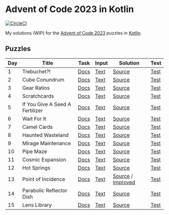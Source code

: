 # Advent of Code 2023 in Kotlin

[![CircleCI](https://dl.circleci.com/status-badge/img/gh/lakiboy/advent-of-code-2023-kotlin.svg?style=svg&circle-token=6d4e4a5bdf4f0e2902c4d54750ff1d7df65cda5c)](https://dl.circleci.com/status-badge/redirect/gh/lakiboy/advent-of-code-2023-kotlin/tree/main)

My solutions (WIP) for the [Advent of Code 2023](https://adventofcode.com/2023) puzzles in [Kotlin](https://kotlinlang.org).

## Puzzles

| Day | Title                           | Task                                         | Input                                | Solution                                                                                                                  | Test                                                     |
|-----|---------------------------------|----------------------------------------------|--------------------------------------|---------------------------------------------------------------------------------------------------------------------------|----------------------------------------------------------|
| 1   | Trebuchet?!                     | [Docs](https://adventofcode.com/2023/day/1)  | [Text](src/main/resources/day01.txt) | [Source](src/main/kotlin/io/dmitrijs/aoc2023/Day01.kt)                                                                    | [Test](src/test/kotlin/io/dmitrijs/aoc2023/Day01Test.kt) |
| 2   | Cube Conundrum                  | [Docs](https://adventofcode.com/2023/day/2)  | [Text](src/main/resources/day02.txt) | [Source](src/main/kotlin/io/dmitrijs/aoc2023/Day02.kt)                                                                    | [Test](src/test/kotlin/io/dmitrijs/aoc2023/Day02Test.kt) |
| 3   | Gear Ratios                     | [Docs](https://adventofcode.com/2023/day/3)  | [Text](src/main/resources/day03.txt) | [Source](src/main/kotlin/io/dmitrijs/aoc2023/Day03.kt)                                                                    | [Test](src/test/kotlin/io/dmitrijs/aoc2023/Day03Test.kt) |
| 4   | Scratchcards                    | [Docs](https://adventofcode.com/2023/day/4)  | [Text](src/main/resources/day04.txt) | [Source](src/main/kotlin/io/dmitrijs/aoc2023/Day04.kt)                                                                    | [Test](src/test/kotlin/io/dmitrijs/aoc2023/Day04Test.kt) |
| 5   | If You Give A Seed A Fertilizer | [Docs](https://adventofcode.com/2023/day/5)  | [Text](src/main/resources/day05.txt) | [Source](src/main/kotlin/io/dmitrijs/aoc2023/Day05.kt)                                                                    | [Test](src/test/kotlin/io/dmitrijs/aoc2023/Day05Test.kt) |
| 6   | Wait For It                     | [Docs](https://adventofcode.com/2023/day/6)  | [Text](src/main/resources/day06.txt) | [Source](src/main/kotlin/io/dmitrijs/aoc2023/Day06.kt)                                                                    | [Test](src/test/kotlin/io/dmitrijs/aoc2023/Day06Test.kt) |
| 7   | Camel Cards                     | [Docs](https://adventofcode.com/2023/day/7)  | [Text](src/main/resources/day07.txt) | [Source](src/main/kotlin/io/dmitrijs/aoc2023/Day07.kt)                                                                    | [Test](src/test/kotlin/io/dmitrijs/aoc2023/Day07Test.kt) |
| 8   | Haunted Wasteland               | [Docs](https://adventofcode.com/2023/day/8)  | [Text](src/main/resources/day08.txt) | [Source](src/main/kotlin/io/dmitrijs/aoc2023/Day08.kt)                                                                    | [Test](src/test/kotlin/io/dmitrijs/aoc2023/Day08Test.kt) |
| 9   | Mirage Maintenance              | [Docs](https://adventofcode.com/2023/day/9)  | [Text](src/main/resources/day09.txt) | [Source](src/main/kotlin/io/dmitrijs/aoc2023/Day09.kt)                                                                    | [Test](src/test/kotlin/io/dmitrijs/aoc2023/Day09Test.kt) |
| 10  | Pipe Maze                       | [Docs](https://adventofcode.com/2023/day/10) | [Text](src/main/resources/day10.txt) | [Source](src/main/kotlin/io/dmitrijs/aoc2023/Day10.kt)                                                                    | [Test](src/test/kotlin/io/dmitrijs/aoc2023/Day10Test.kt) |
| 11  | Cosmic Expansion                | [Docs](https://adventofcode.com/2023/day/11) | [Text](src/main/resources/day11.txt) | [Source](src/main/kotlin/io/dmitrijs/aoc2023/Day11.kt)                                                                    | [Test](src/test/kotlin/io/dmitrijs/aoc2023/Day11Test.kt) |
| 12  | Hot Springs                     | [Docs](https://adventofcode.com/2023/day/12) | [Text](src/main/resources/day12.txt) | [Source](src/main/kotlin/io/dmitrijs/aoc2023/Day12.kt)                                                                    | [Test](src/test/kotlin/io/dmitrijs/aoc2023/Day12Test.kt) |
| 13  | Point of Incidence              | [Docs](https://adventofcode.com/2023/day/13) | [Text](src/main/resources/day13.txt) | [Source](src/main/kotlin/io/dmitrijs/aoc2023/Day13.kt) / [Improved](src/main/kotlin/io/dmitrijs/aoc2023/Day13Improved.kt) | [Test](src/test/kotlin/io/dmitrijs/aoc2023/Day13Test.kt) |
| 14  | Parabolic Reflector Dish        | [Docs](https://adventofcode.com/2023/day/14) | [Text](src/main/resources/day14.txt) | [Source](src/main/kotlin/io/dmitrijs/aoc2023/Day14.kt)                                                                    | [Test](src/test/kotlin/io/dmitrijs/aoc2023/Day14Test.kt) |
| 15  | Lens Library                    | [Docs](https://adventofcode.com/2023/day/15) | [Text](src/main/resources/day15.txt) | [Source](src/main/kotlin/io/dmitrijs/aoc2023/Day15.kt)                                                                    | [Test](src/test/kotlin/io/dmitrijs/aoc2023/Day15Test.kt) |
